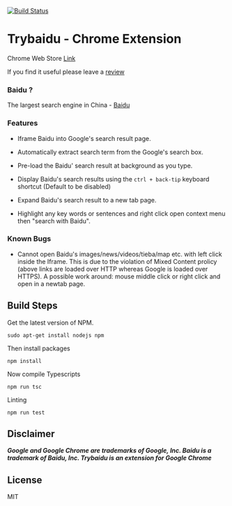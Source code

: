 [![Build Status](https://travis-ci.org/waynezhang1995/Trybaidu-Chrome-Extension.svg?branch=master)](https://travis-ci.org/waynezhang1995/Trybaidu-Chrome-Extension)

# Trybaidu - Chrome Extension

Chrome Web Store [Link](https://chrome.google.com/webstore/detail/trybaidu/ifmhokadajfjcndoggkfifjfghbldbmf)

If you find it useful please leave a [review](https://chrome.google.com/webstore/detail/trybaidu/ifmhokadajfjcndoggkfifjfghbldbmf/reviews)

### Baidu ?
The largest search engine in China - [Baidu](https://en.wikipedia.org/wiki/Baidu)

### Features

 - Iframe Baidu into Google's search result page.

 - Automatically extract search term from the Google's search box.

 - Pre-load the Baidu' search result at background as you type.

 - Display Baidu's search results using the ```ctrl + back-tip``` keyboard shortcut (Default to be disabled)

 - Expand Baidu's search result to a new tab page.

 - Highlight any key words or sentences and right click open context menu then "search with Baidu".

### Known Bugs

 - Cannot open Baidu's images/news/videos/tieba/map etc. with left click inside the Iframe. This is due to the violation of Mixed Content prolicy (above links are loaded over HTTP whereas Google is loaded over HTTPS). A possible work around: mouse middle click or right click and open in a newtab page. 

## Build Steps

Get the latest version of NPM.
```
sudo apt-get install nodejs npm
```

Then install packages
```
npm install
```

Now compile Typescripts
```
npm run tsc
```

Linting
```
npm run test
```
## Disclaimer
**_Google and Google Chrome are trademarks of Google, Inc. Baidu is a trademark of Baidu, Inc. Trybaidu is an extension for Google Chrome_**

## License

MIT

